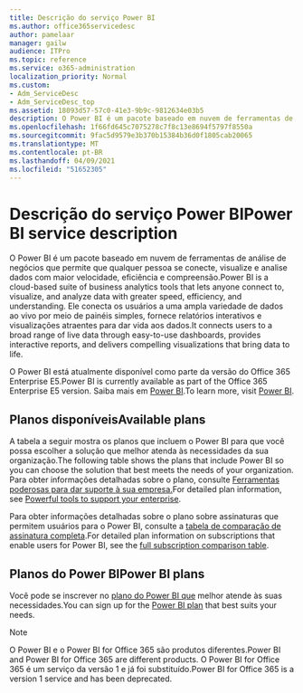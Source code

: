 ```yaml
---
title: Descrição do serviço Power BI
ms.author: office365servicedesc
author: pamelaar
manager: gailw
audience: ITPro
ms.topic: reference
ms.service: o365-administration
localization_priority: Normal
ms.custom:
- Adm_ServiceDesc
- Adm_ServiceDesc_top
ms.assetid: 18093d57-57c0-41e3-9b9c-9812634e03b5
description: O Power BI é um pacote baseado em nuvem de ferramentas de análise de negócios que permite que qualquer pessoa se conecte, visualize e analise dados com maior velocidade, eficiência e compreensão. Ele conecta os usuários a uma ampla variedade de dados ao vivo por meio de painéis simples, fornece relatórios interativos e visualizações atraentes para dar vida aos dados.
ms.openlocfilehash: 1f66fd645c7075278c7f8c13e8694f5797f8550a
ms.sourcegitcommit: 9fac5d9579e3b370b15384b36d0f1805cab20065
ms.translationtype: MT
ms.contentlocale: pt-BR
ms.lasthandoff: 04/09/2021
ms.locfileid: "51652305"
---
```

# <a name="power-bi-service-description"></a><span data-ttu-id="d2dcc-104">Descrição do serviço Power BI</span><span class="sxs-lookup"><span data-stu-id="d2dcc-104">Power BI service description</span></span>

<span data-ttu-id="d2dcc-105">O Power BI é um pacote baseado em nuvem de ferramentas de análise de negócios que permite que qualquer pessoa se conecte, visualize e analise dados com maior velocidade, eficiência e compreensão.</span><span class="sxs-lookup"><span data-stu-id="d2dcc-105">Power BI is a cloud-based suite of business analytics tools that lets anyone connect to, visualize, and analyze data with greater speed, efficiency, and understanding.</span></span> <span data-ttu-id="d2dcc-106">Ele conecta os usuários a uma ampla variedade de dados ao vivo por meio de painéis simples, fornece relatórios interativos e visualizações atraentes para dar vida aos dados.</span><span class="sxs-lookup"><span data-stu-id="d2dcc-106">It connects users to a broad range of live data through easy-to-use dashboards, provides interactive reports, and delivers compelling visualizations that bring data to life.</span></span>

<span data-ttu-id="d2dcc-107">O Power BI está atualmente disponível como parte da versão do Office 365 Enterprise E5.</span><span class="sxs-lookup"><span data-stu-id="d2dcc-107">Power BI is currently available as part of the Office 365 Enterprise E5 version.</span></span> <span data-ttu-id="d2dcc-108">Saiba mais em [Power BI](https://powerbi.microsoft.com/).</span><span class="sxs-lookup"><span data-stu-id="d2dcc-108">To learn more, visit [Power BI](https://powerbi.microsoft.com/).</span></span>

## <a name="available-plans"></a><span data-ttu-id="d2dcc-109">Planos disponíveis</span><span class="sxs-lookup"><span data-stu-id="d2dcc-109">Available plans</span></span>

<span data-ttu-id="d2dcc-110">A tabela a seguir mostra os planos que incluem o Power BI para que você possa escolher a solução que melhor atenda às necessidades da sua organização.</span><span class="sxs-lookup"><span data-stu-id="d2dcc-110">The following table shows the plans that include Power BI so you can choose the solution that best meets the needs of your organization.</span></span> <span data-ttu-id="d2dcc-111">Para obter informações detalhadas sobre o plano, consulte [Ferramentas poderosas para dar suporte à sua empresa.](https://www.microsoft.com/microsoft-365/enterprise/compare-office-365-plans)</span><span class="sxs-lookup"><span data-stu-id="d2dcc-111">For detailed plan information, see [Powerful tools to support your enterprise](https://www.microsoft.com/microsoft-365/enterprise/compare-office-365-plans).</span></span>

<span data-ttu-id="d2dcc-112">Para obter informações detalhadas sobre o plano sobre assinaturas que permitem usuários para o Power BI, consulte a [tabela de comparação de assinatura completa](https://go.microsoft.com/fwlink/?linkid=2139145).</span><span class="sxs-lookup"><span data-stu-id="d2dcc-112">For detailed plan information on subscriptions that enable users for Power BI, see the [full subscription comparison table](https://go.microsoft.com/fwlink/?linkid=2139145).</span></span>
 
## <a name="power-bi-plans"></a><span data-ttu-id="d2dcc-113">Planos do Power BI</span><span class="sxs-lookup"><span data-stu-id="d2dcc-113">Power BI plans</span></span>

<span data-ttu-id="d2dcc-114">Você pode se inscrever no [plano do Power BI que](https://go.microsoft.com/fwlink/?LinkID=786854) melhor atende às suas necessidades.</span><span class="sxs-lookup"><span data-stu-id="d2dcc-114">You can sign up for the [Power BI plan](https://go.microsoft.com/fwlink/?LinkID=786854) that best suits your needs.</span></span> 
  
> [!NOTE]
> <span data-ttu-id="d2dcc-115">O Power BI e o Power BI for Office 365 são produtos diferentes.</span><span class="sxs-lookup"><span data-stu-id="d2dcc-115">Power BI and Power BI for Office 365 are different products.</span></span> <span data-ttu-id="d2dcc-116">O Power BI for Office 365 é um serviço da versão 1 e já foi substituído.</span><span class="sxs-lookup"><span data-stu-id="d2dcc-116">Power BI for Office 365 is a version 1 service and has been deprecated.</span></span> 
  